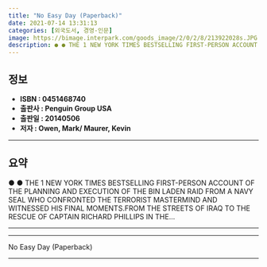 ```yaml
---
title: "No Easy Day (Paperback)"
date: 2021-07-14 13:31:13
categories: [외국도서, 경영-인문]
image: https://bimage.interpark.com/goods_image/2/0/2/8/213922028s.JPG
description: ● ● THE 1 NEW YORK TIMES BESTSELLING FIRST-PERSON ACCOUNT OF THE PLANNING AND EXECUTION OF THE BIN LADEN RAID FROM A NAVY SEAL WHO CONFRONTED THE TERRORIST MA
---
```


## **정보**

- **ISBN : 0451468740**
- **출판사 : Penguin Group USA**
- **출판일 : 20140506**
- **저자 : Owen, Mark/ Maurer, Kevin**

------



## **요약**

●  ●  THE 1 NEW YORK TIMES BESTSELLING FIRST-PERSON ACCOUNT OF THE PLANNING AND EXECUTION OF THE BIN LADEN RAID FROM A NAVY SEAL WHO CONFRONTED THE TERRORIST MASTERMIND AND WITNESSED HIS FINAL MOMENTS.FROM THE STREETS OF IRAQ TO THE RESCUE OF CAPTAIN RICHARD PHILLIPS IN THE... 

------



------


No Easy Day (Paperback) 

------


